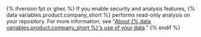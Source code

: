 {% ifversion fpt or ghec %}
If you enable security and analysis features, {% data variables.product.company_short %} performs read-only analysis on your repository. For more information, see "[About {% data variables.product.company_short %}'s use of your data](/github/understanding-how-github-uses-and-protects-your-data/about-githubs-use-of-your-data)."
{% endif %}
